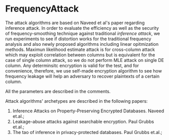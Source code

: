 # FrequencyAttack
The attack algorithms are based on Naveed et al's paper regarding inference attack.
In order to evaluate the efficiency as well as the security of frequency-smoothing technique against traditional *inference attack*, we run experiments to see if distortion works for the traditional frequency analysis and also newly proposed algorithms including linear opitmization methods.
Maximun likelihood estimate attack is for cross-column attack which may exploit correlation between columns but is equivalent for the case of single column attack, so we do not perform MLE attack on single DE column.
Any determinsitc encryption is valid for the test, and for convenience, therefore, we use self-made encryption algorithm to see how frequency leakage will help an adversary to recover plaintexts of a certain column.

All the parameters are described in the comments.

Attack algorithms' archetypes are described in the following papers:
1. Inference Attacks on Property-Preserving Encrypted Databases. Naveed et.al.;
2. Leakage-abuse attacks against searchable encryption. Paul Grubbs et.al.;
3. The tao of inference in privacy-protected databases. Paul Grubbs et.al.;
